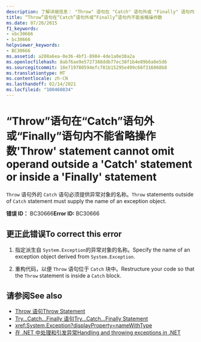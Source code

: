 ```yaml
---
description: 了解详细信息： "Throw" 语句在 "Catch" 语句外或 "Finally" 语句内不能省略操作数
title: “Throw”语句在“Catch”语句外或“Finally”语句内不能省略操作数
ms.date: 07/20/2015
f1_keywords:
- vbc30666
- bc30666
helpviewer_keywords:
- BC30666
ms.assetid: a208a6ea-0e36-4bf1-8984-4de1a0e38a2a
ms.openlocfilehash: 8ab76ae9e5727388ddb77ec38f1b4e89b6a0e5d6
ms.sourcegitcommit: 10e719780594efc781b15295e499c66f316068b8
ms.translationtype: MT
ms.contentlocale: zh-CN
ms.lasthandoff: 02/14/2021
ms.locfileid: "100460834"
---
```

# <a name="throw-statement-cannot-omit-operand-outside-a-catch-statement-or-inside-a-finally-statement"></a><span data-ttu-id="931d4-103">“Throw”语句在“Catch”语句外或“Finally”语句内不能省略操作数</span><span class="sxs-lookup"><span data-stu-id="931d4-103">'Throw' statement cannot omit operand outside a 'Catch' statement or inside a 'Finally' statement</span></span>

<span data-ttu-id="931d4-104">`Throw` 语句外的 `Catch` 语句必须提供异常对象的名称。</span><span class="sxs-lookup"><span data-stu-id="931d4-104">`Throw` statements outside of `Catch` statement must supply the name of an exception object.</span></span>  
  
 <span data-ttu-id="931d4-105">**错误 ID：** BC30666</span><span class="sxs-lookup"><span data-stu-id="931d4-105">**Error ID:** BC30666</span></span>  
  
## <a name="to-correct-this-error"></a><span data-ttu-id="931d4-106">更正此错误</span><span class="sxs-lookup"><span data-stu-id="931d4-106">To correct this error</span></span>  
  
1. <span data-ttu-id="931d4-107">指定派生自 `System.Exception`的异常对象的名称。</span><span class="sxs-lookup"><span data-stu-id="931d4-107">Specify the name of an exception object derived from `System.Exception`.</span></span>  
  
2. <span data-ttu-id="931d4-108">重构代码，以便 `Throw` 语句位于 `Catch` 块中。</span><span class="sxs-lookup"><span data-stu-id="931d4-108">Restructure your code so that the `Throw` statement is inside a `Catch` block.</span></span>  
  
## <a name="see-also"></a><span data-ttu-id="931d4-109">请参阅</span><span class="sxs-lookup"><span data-stu-id="931d4-109">See also</span></span>

- [<span data-ttu-id="931d4-110">Throw 语句</span><span class="sxs-lookup"><span data-stu-id="931d4-110">Throw Statement</span></span>](../language-reference/statements/throw-statement.md)
- [<span data-ttu-id="931d4-111">Try...Catch...Finally 语句</span><span class="sxs-lookup"><span data-stu-id="931d4-111">Try...Catch...Finally Statement</span></span>](../language-reference/statements/try-catch-finally-statement.md)
- <xref:System.Exception?displayProperty=nameWithType>
- [<span data-ttu-id="931d4-112">在 .NET 中处理和引发异常</span><span class="sxs-lookup"><span data-stu-id="931d4-112">Handling and throwing exceptions in .NET</span></span>](../../standard/exceptions/index.md)
